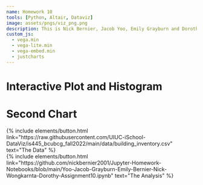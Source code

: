 ```yaml
---
name: Homework 10
tools: [Python, Altair, Dataviz]
image: assets/pngs/viz_png.png
description: This is Nick Bernier, Jacob Yoo, Emily Grayburn and Dorothy Wongkarnta's Homework 10 Submission!
custom_js:
  - vega.min
  - vega-lite.min
  - vega-embed.min
  - justcharts
---
```



# Interactive Plot and Histogram

<vegachart schema-url="{{ site.baseurl }}/assets/json/interactive_chart.json" style="width: 100%"></vegachart>


# Second Chart

<vegachart schema-url="{{ site.baseurl }}/assets/json/chart_hw.json" style="width: 100%"></vegachart>


<div class="left">
{% include elements/button.html link="https://raw.githubusercontent.com/UIUC-iSchool-DataViz/is445_bcubcg_fall2022/main/data/building_inventory.csv" text="The Data" %}
</div>

<div class="right">
{% include elements/button.html link="https://github.com/nickbernier2001/Jupyter-Homework-Notebooks/blob/main/Yoo-Jacob-Grayburn-Emily-Bernier-Nick-Wongkarnta-Dorothy-Assignment10.ipynb" text="The Analysis" %}
</div>

